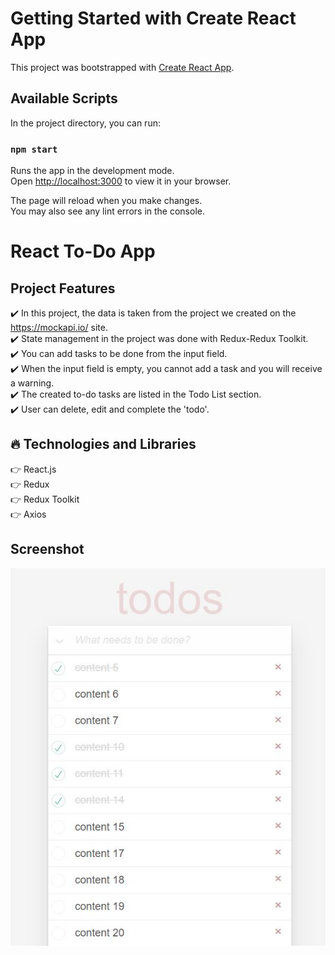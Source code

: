 # Getting Started with Create React App

This project was bootstrapped with [Create React App](https://github.com/facebook/create-react-app).

## Available Scripts

In the project directory, you can run:

### `npm start`

Runs the app in the development mode.\
Open [http://localhost:3000](http://localhost:3000) to view it in your browser.

The page will reload when you make changes.\
You may also see any lint errors in the console.

# React To-Do App

## Project Features

:heavy_check_mark: In this project, the data is taken from the project we created on the https://mockapi.io/ site. <br />
:heavy_check_mark: State management in the project was done with Redux-Redux Toolkit. <br />
:heavy_check_mark: You can add tasks to be done from the input field. <br />
:heavy_check_mark: When the input field is empty, you cannot add a task and you will receive a warning. <br />
:heavy_check_mark: The created to-do tasks are listed in the Todo List section. <br />
:heavy_check_mark: User can delete, edit and complete the 'todo'. <br />

## :fire: Technologies and Libraries

:point_right: React.js <br />
:point_right: Redux <br />
:point_right: Redux Toolkit <br />
:point_right: Axios <br />

## Screenshot

![./src/screenshot/screenshot.jpg](./src/screenshot/screenshot.jpg)